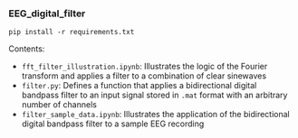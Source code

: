 ### EEG_digital_filter

`pip install -r requirements.txt`

Contents:
- `fft_filter_illustration.ipynb`: Illustrates the logic of the Fourier transform and applies a filter to a combination of clear sinewaves
- `filter.py`: Defines a function that applies a bidirectional digital bandpass filter to an input signal stored in `.mat` format with an arbitrary number of channels
- `filter_sample_data.ipynb`: Illustrates the application of the bidirectional digital bandpass filter to a sample EEG recording
